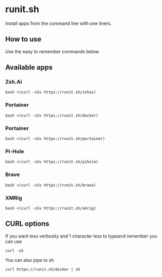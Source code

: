 # runit.sh
Install apps from the command line with one liners.

## How to use
Use the easy to remember commands below.

## Available apps
### Zsh.Ai
```
bash <(curl -sSv https://runit.sh/zshai)
```
### Portainer
```
bash <(curl -sSv https://runit.sh/docker)
```
### Portainer
```
bash <(curl -sSv https://runit.sh/portainer)
```
### Pi-Hole
```
bash <(curl -sSv https://runit.sh/pihole)
````  
### Brave
```
bash <(curl -sSv https://runit.sh/brave)
````  
### XMRig
```
bash <(curl -sSv https://runit.sh/xmrig)
````  
## CURL options
If you want less verbosity and 1 character less to typeand remember you can use
```
curl -sS
```
You can also pipe to sh
```
curl https://runit.sh/docker | sh
